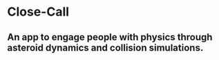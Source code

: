 # Close-Call

## An app to engage people with physics through asteroid dynamics and collision simulations.
